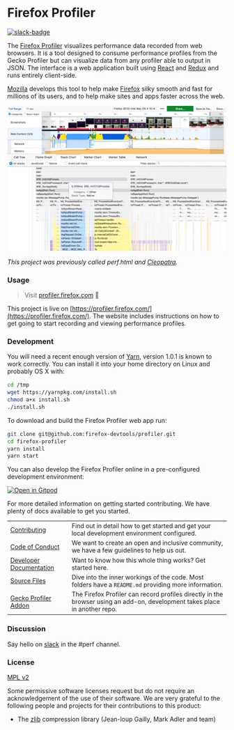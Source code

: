 # Firefox Profiler

[![slack-badge]][slack]

The [Firefox Profiler] visualizes performance data recorded from web browsers. It is a tool designed to consume performance profiles from the Gecko Profiler but can visualize data from any profiler able to output in JSON. The interface is a web application built using [React] and [Redux] and runs entirely client-side.

[Mozilla] develops this tool to help make [Firefox] silky smooth and fast for millions of its users, and to help make sites and apps faster across the web.

![Screenshot of the Firefox Profiler](./docs-user/images/screenshot-2019-02-05.jpg?raw=true)

_This project was previously called perf.html and [Cleopatra]._

### Usage

> Visit [profiler.firefox.com](https://profiler.firefox.com/) :rocket:

This project is live on [https://profiler.firefox.com/](https://profiler.firefox.com/). The website includes instructions on how to get going to start recording and viewing performance profiles.

### Development

You will need a recent enough version of [Yarn](http://yarnpkg.com/),
version 1.0.1 is known to work correctly.
You can install it into your home directory on Linux and probably OS X with:

```bash
cd /tmp
wget https://yarnpkg.com/install.sh
chmod a+x install.sh
./install.sh
```

To download and build the Firefox Profiler web app run:

```bash
git clone git@github.com:firefox-devtools/profiler.git
cd firefox-profiler
yarn install
yarn start
```

You can also develop the Firefox Profiler online in a pre-configured development environment:

[![Open in Gitpod](https://gitpod.io/button/open-in-gitpod.svg)](https://gitpod.io/#https://github.com/firefox-devtools/profiler)

For more detailed information on getting started contributing. We have plenty of docs available to get you started.

| | |
| ---- | --- |
|[Contributing](./CONTRIBUTING.md)| Find out in detail how to get started and get your local development environment configured. |
|[Code of Conduct](./CODE_OF_CONDUCT.md)| We want to create an open and inclusive community, we have a few guidelines to help us out. |
|[Developer Documentation](./docs-developer)| Want to know how this whole thing works? Get started here. |
|[Source Files](./src)| Dive into the inner workings of the code. Most folders have a `README.md` providing more information. |
|[Gecko Profiler Addon][Gecko Profiler]| The Firefox Profiler can record profiles directly in the browser using an add-on, development takes place in another repo. |

### Discussion

Say hello on [slack] in the #perf channel.

### License

[MPL v2](./LICENSE)

Some permissive software licenses request but do not require an acknowledgement of the use of their software. We are very grateful to the following people and projects for their contributions to this product:

* The [zlib] compression library (Jean-loup Gailly, Mark Adler and team)

[slack-badge]: https://devtools-html-slack.herokuapp.com/badge.svg
[slack]: https://devtools-html-slack.herokuapp.com/
[Firefox Profiler]:https://profiler.firefox.com/
[React]:https://facebook.github.io/react/
[Redux]:http://redux.js.org/
[Mozilla]:https://www.mozilla.org/
[Firefox]:https://www.mozilla.org/firefox/
[Cleopatra]: https://github.com/mozilla/cleopatra
[Gecko Profiler]: https://github.com/firefox-devtools/Gecko-Profiler-Addon
[zlib]: http://www.zlib.net/
